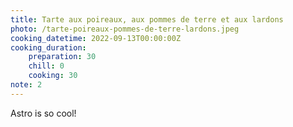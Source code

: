 ```yaml
---
title: Tarte aux poireaux, aux pommes de terre et aux lardons
photo: /tarte-poireaux-pommes-de-terre-lardons.jpeg
cooking_datetime: 2022-09-13T00:00:00Z
cooking_duration:
    preparation: 30
    chill: 0
    cooking: 30
note: 2
---
```


Astro is so cool!
